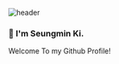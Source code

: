 ![header](https://capsule-render.vercel.app/api?type=egg&color=auto&height=300&section=header&text=Hi%20😆&fontSize=90)


### :wave: I'm Seungmin Ki.
Welcome To my Github Profile!


<!---
seungminki/seungminki is a ✨ special ✨ repository because its `README.md` (this file) appears on your GitHub profile.
You can click the Preview link to take a look at your changes.
--->
